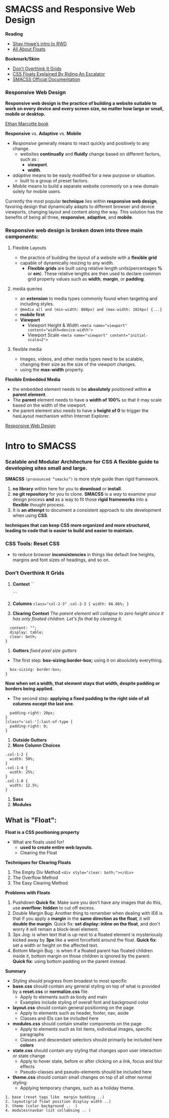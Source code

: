 # SMACSS and Responsive Web Design

**Reading**
- [Shay Howe’s intro to RWD](https://learn.shayhowe.com/advanced-html-css/responsive-web-design/)
- [All About Floats](https://css-tricks.com/all-about-floats/)

**Bookmark/Skim**
- [Don’t Overthink It Grids](https://css-tricks.com/dont-overthink-it-grids/)
- [CSS Floats Explained By Riding An Escalator](https://www.freecodecamp.org/news/css-floats-explained-by-riding-an-escalator-57fa55232333/) 
- [SMACSS Official Documentation](http://smacss.com/)

### Responsive Web Design

**Responsive web design is the practice of building a website suitable to work on every device and every screen size, no matter how large or small, mobile or desktop.**

[Ethan Marcotte book](https://abookapart.com/products/responsive-web-design)

**Responsive** vs. **Adaptive** vs. **Mobile**

- _Responsive_ generally means to react quickly and positively to any change.
  - websites **continually** and **fluidly** change based on different factors, such as :
    - **viewport**.
    - **width**.
- _adaptive_ means to be easily modified for a new purpose or situation.
  - built to a group of preset factors.
- _Mobile_ means to build a separate website commonly on a new domain solely for mobile users.

Currently the most popular **technique** lies within **responsive web design**, favoring design that dynamically adapts to different browser and device viewports, changing layout and content along the way. This solution has the benefits of being all three, **responsive**, **adaptive**, and **mobile**.

### Responsive web design is broken down into three main components:

1. Flexible Layouts

   - the practice of building the layout of a website with a **flexible grid**
   - capable of dynamically resizing to any width.
     - **Flexible grids** are built using relative length units(percentages **%** or **em**). These relative lengths are then used to declare common grid property values such as **width**, **margin**, or **padding**.

1. media queries

   - an **extension** to media types commonly found when targeting and including styles.
   - `@media all and (min-width: 800px) and (max-width: 1024px) {...}`
   - **mobile first**
   - **Viewport**
     - Viewport Height & Width `<meta name="viewport" content="width=device-width">`
     - Viewport Scale `<meta name="viewport" content="initial-scale=2">`

1. flexible media

   - Images, videos, and other media types need to be scalable, changing their size as the size of the viewport changes.
   - using the **max-width** property.

**Flexible Embedded Media**

- the embedded element needs to be **absolutely** positioned within **a parent element**.
- The **parent** element needs to have a **width of 100%** so that it may scale based on the width of the viewport.
- the parent element also needs to have a **height of 0** to trigger the hasLayout mechanism within Internet Explorer.

[Responsive Web Design](https://alistapart.com/article/responsive-web-design/)

# Intro to SMACSS

### Scalable and Modular Architecture for CSS A flexible guide to developing sites small and large.

**SMACSS** `(pronounced “smacks”)` is more style guide than rigid framework.

1. **no library** within here for you to **download** or **install**.
1. **no git repository** for you to clone.
   **SMACSS** is a _way_ to examine your design process **and** as a way to fit those **rigid frameworks** into a **flexible** thought process.
1. It is **an attempt** to document a consistent approach to site development when using **CSS**.

**techniques that can keep CSS more organized and more structured, leading to code that is easier to build and easier to maintain.**

### CSS Tools: Reset CSS

- to reduce browser **inconsistencies** in things like default line heights, margins and font sizes of headings, and so on.

### Don’t Overthink It Grids

1. **Context**
   `` <div class="grid">

     <!-- 100% wide -->
   </div>```

1. **Columns**
   `class="col-2-3"`
   `.col-2-3 { width: 66.66%; }`
1. **Clearing Context**
   _The parent element will collapse to zero height since it has only floated children. Let's fix that by clearing it._

```.grid:after {
  content: "";
  display: table;
  clear: both;
}
```

1. **Gutters**
   _fixed pixel size gutters_

- The first step: **box-sizing:border-box;**
  using it on absolutely everything.

```*, *:after, *:before {
  box-sizing: border-box;
}
```

**Now when set a width, that element stays that width, despite padding or borders being applied.**

- The second step: **applying a fixed padding to the right side of all columns except the last one.**

```[class*='col-'] {
  padding-right: 20px;
}
[class*='col-']:last-of-type {
  padding-right: 0;
}
```

1. **Outside Gutters**
1. **More Column Choices**

```
.col-1-2 {
  width: 50%;
}
.col-1-4 {
  width: 25%;
}
.col-1-8 {
  width: 12.5%;
}
```

1. **Sass**
1. **Modules**

## What is "Float":

**Float is a CSS positioning property**

- What are floats used for!
  - **used to create entire web layouts.**
  - Clearing the Float

**Techniques for Clearing Floats**

1. The Empty Div Method
   `<div style="clear: both;"></div>`
1. The Overflow Method
1. The Easy Clearing Method

**Problems with Floats**

1. Pushdown **Quick fix**: Make sure you don't have any images that do this, use **overflow: hidden** to cut off excess.
1. Double Margin Bug: Another thing to remember when dealing with IE6 is that if you apply a **margin** in the **same direction as the float**, it will **double the margin**. Quick fix: **set display: inline on the float**, and don't worry it will remain a block-level element.
1. 3px Jog: is when text that is up next to a floated element is mysteriously kicked away by **3px** like a weird forcefield around the float. **Quick fix**: set a width or height on the affected text.
1. Bottom Margin Bug : is when if a floated parent has floated children inside it, bottom margin on those children is ignored by the parent. **Quick fix**: using bottom padding on the parent instead.

**Summary**

- Styling should progress from broadest to most specific
- **base.css** should contain any general styling on top of what is provided by a **reset.css** or **normalize.css** file.
  - Apply to elements such as body and main
  - Examples include styling of overall font and background color
- **layout.css** should contain general positioning on the page
  - Apply to elements such as header, footer, nav, aside
  - Classes and IDs can be included here
- **modules.css** should contain smaller components on the page
  - Apply to elements such as list items, individual images, specific paragraphs
  - Classes and descendant selectors should primarily be included here **colors**
- **state.css** should contain any styling that changes upon user interaction or state change
  - Apply to hover state, before or after clicking on a link, focus and blur effects
  - Pseudo-classes and pseudo-elements should be included here
- **theme.css** should contain small changes on top of all other normal styling
  - Applying temporary changes, such as a holiday theme.

```Reham Told me :
1. base (reset tags like  margin badding ..)
2. layout(grid float position display width ..)
3. theme (color background ..  )
4. modules(navbar list collabsing .. )
```
